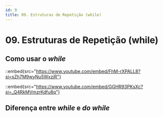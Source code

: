 ```yaml
---
id: 9
title: 09. Estruturas de Repetição (while)
---
```

# 09. Estruturas de Repetição (while)

## Como usar o *while*

::embed{src="https://www.youtube.com/embed/FhM-rXPALL8?si=sZh7M9wyNu5WxzjR"}

::embed{src="https://www.youtube.com/embed/GGHR93PKsXc?si=_Q4RkMVmzrKdfu8q"}

## Diferença entre *while* e *do while*